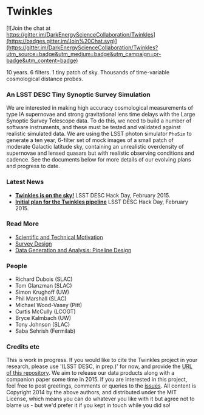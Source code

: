 # Twinkles

[![Join the chat at https://gitter.im/DarkEnergyScienceCollaboration/Twinkles](https://badges.gitter.im/Join%20Chat.svg)](https://gitter.im/DarkEnergyScienceCollaboration/Twinkles?utm_source=badge&utm_medium=badge&utm_campaign=pr-badge&utm_content=badge)

10 years. 6 filters. 1 tiny patch of sky. Thousands of time-variable cosmological distance probes.

### An LSST DESC Tiny Synoptic Survey Simulation

We are interested in making high accuracy cosmological measurements of type IA supernovae and strong gravitational lens time delays with the Large Synoptic Survey Telescope data. To do this, we need to build a number of software instruments, and these must be tested and validated against realistic simulated data. We are using the LSST photon simulator `PhoSim` to generate a ten year, 6-filter set of mock images of a small patch of moderate Galactic latitude sky, containing an unrealistic overdensity of supernovae and lensed quasars but with realistic observing conditions and cadence. See the documents below for more details of our evolving plans and progress to date.

### Latest News

* **[Twinkles is on the sky!](http://nbviewer.ipython.org/github/DarkEnergyScienceCollaboration/Twinkles/blob/master/notebooks/First%20Light.ipynb)**  LSST DESC Hack Day, February 2015.
* **[Initial plan for the Twinkles pipeline](https://confluence.slac.stanford.edu/display/LSSTDESC/Twinkles+flow+chart)** LSST DESC Hack Day, February 2015.


### Read More

* [Scientific and Technical Motivation](https://github.com/DarkEnergyScienceCollaboration/Twinkles/blob/master/doc/Motivation.md)
* [Survey Design](https://github.com/DarkEnergyScienceCollaboration/Twinkles/blob/master/doc/Design.md)
* [Data Generation and Analysis: Pipeline Design](https://github.com/DarkEnergyScienceCollaboration/Twinkles/blob/master/doc/Organisation.md)

### People

* Richard Dubois (SLAC)
* Tom Glanzman (SLAC)
* Simon Krughoff (UW)
* Phil Marshall (SLAC)
* Michael Wood-Vasey (Pitt)
* Curtis McCully (LCOGT)
* Bryce Kalmbach (UW)
* Tony Johnson (SLAC)
* Saba Sehrish (Fermilab)


### Credits etc

This is work in progress. If you would like to cite the Twinkles project in your research, please use '(LSST DESC, in prep.)' for now, and provide the [URL of this repository](https://github.com/DarkEnergyScienceCollaboration/Twinkles). We aim to release our data products along with a companion paper some time in 2015. If you are interested in this project, feel free to post greetings, comments or queries to the [issues](https://github.com/DarkEnergyScienceCollaboration/Twinkles/issues). All content is Copyright 2014 by the above authors, and distributed under the MIT License, which means you can do whatever you like with it but agree not to blame us - but we'd prefer it if you kept in touch while you did so!
